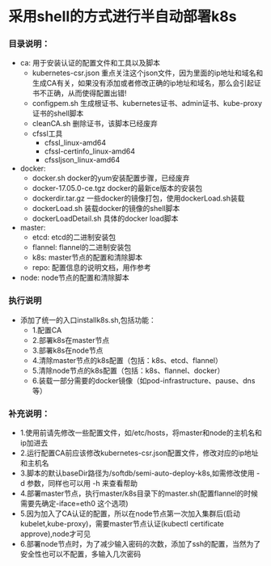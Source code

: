 # 采用shell的方式进行半自动部署k8s

### 目录说明：
* ca: 用于安装认证的配置文件和工具以及脚本
	* kubernetes-csr.json 重点关注这个json文件，因为里面的ip地址和域名和生成CA有关，如果没有添加或者修改正确的ip地址和域名，那么会引起证书不正确，从而使得配置出错!
	* configpem.sh 生成根证书、kubernetes证书、admin证书、kube-proxy证书的shell脚本
	* cleanCA.sh 删除证书，该脚本已经废弃
	* cfssl工具
		* cfssl_linux-amd64
		* cfssl-certinfo_linux-amd64
		* cfssljson_linux-amd64
* docker: 
	* docker.sh docker的yum安装配置步骤，已经废弃
	* docker-17.05.0-ce.tgz docker的最新ce版本的安装包
	* dockerdir.tar.gz 一些docker的镜像打包，使用dockerLoad.sh装载
	* dockerLoad.sh 装载docker的镜像的shell脚本
	* dockerLoadDetail.sh 具体的docker load脚本
* master:
	* etcd: etcd的二进制安装包
	* flannel: flannel的二进制安装包
	* k8s: master节点的配置和清除脚本
	* repo: 配置信息的说明文档，用作参考
* node: node节点的配置和清除脚本
	

### 执行说明
* 添加了统一的入口installk8s.sh,包括功能：
	* 1.配置CA 
	* 2.部署k8s在master节点
	* 3.部署k8s在node节点
	* 4.清除master节点的k8s配置（包括：k8s、etcd、flannel）
	* 5.清除node节点的k8s配置（包括：k8s、flannel、docker） 
	* 6.装载一部分需要的docker镜像（如pod-infrastructure、pause、dns等）
	

### 补充说明：
* 1.使用前请先修改一些配置文件，如/etc/hosts，将master和node的主机名和ip加进去
* 2.运行配置CA前应该修改kubernetes-csr.json配置文件，修改对应的ip地址和主机名
* 3.脚本的默认baseDir路径为/softdb/semi-auto-deploy-k8s,如需修改使用 -d 参数，同样也可以用 -h 来查看帮助
* 4.部署master节点，执行master/k8s目录下的master.sh(配置flannel的时候需要先确定-iface=eth0 这个选项)
* 5.因为加入了CA认证的配置，所以在node节点第一次加入集群后(启动kubelet,kube-proxy)，需要master节点认证(kubectl certificate approve),node才可见
* 6.部署node节点时，为了减少输入密码的次数，添加了ssh的配置，当然为了安全性也可以不配置，多输入几次密码
	